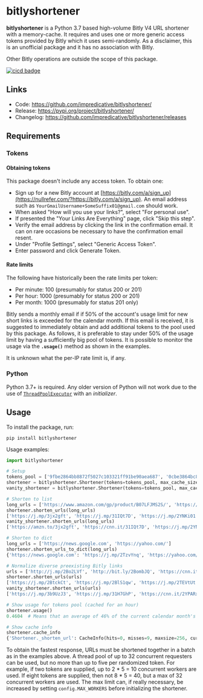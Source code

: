 # bitlyshortener
**bitlyshortener** is a Python 3.7 based high-volume Bitly V4 URL shortener with a memory-cache.
It requires and uses one or more generic access tokens provided by Bitly which it uses semi-randomly.
As a disclaimer, this is an unofficial package and it has no association with Bitly.

Other Bitly operations are outside the scope of this package.

[![cicd badge](https://github.com/impredicative/bitlyshortener/workflows/cicd/badge.svg?branch=master)](https://github.com/impredicative/bitlyshortener/actions?query=workflow%3Acicd+branch%3Amaster)

## Links
* Code: https://github.com/impredicative/bitlyshortener/
* Release: https://pypi.org/project/bitlyshortener/
* Changelog: https://github.com/impredicative/bitlyshortener/releases

## Requirements
### Tokens
#### Obtaining tokens
This package doesn't include any access token. To obtain one:
* Sign up for a new Bitly account at [https://bitly.com/a/sign_up](https://nullrefer.com/?https://bitly.com/a/sign_up).
An email address such as `YourGmailUsername+SomeSuffix01@gmail.com` should work.
* When asked "How will you use your links?", select "For personal use".
* If presented the "Your Links Are Everything" page, click "Skip this step".
* Verify the email address by clicking the link in the confirmation email.
It can on rare occasions be necessary to have the confirmation email resent.
* Under "Profile Settings", select "Generic Access Token".
* Enter password and click Generate Token.

#### Rate limits
The following have historically been the rate limits per token:
* Per minute: 100 (presumably for status 200 or 201)
* Per hour: 1000 (presumably for status 200 or 201)
* Per month: 1000 (presumably for status 201 only)

Bitly sends a monthly email if if 50% of the account's usage limit for new short links is exceeded for the calendar month.
If this email is received, it is suggested to immediately obtain and add additional tokens to the pool used by this package.
As follows, it is preferable to stay under 50% of the usage limit by having a sufficiently big pool of tokens.
It is possible to monitor the usage via the **`.usage()`** method as shown in the examples.

It is unknown what the per-IP rate limit is, if any.

### Python
Python 3.7+ is required.
Any older version of Python will not work due to the use of 
[`ThreadPoolExecutor`](https://docs.python.org/3/library/concurrent.futures.html#concurrent.futures.ThreadPoolExecutor)
with an *initializer*.

## Usage
To install the package, run:

    pip install bitlyshortener

Usage examples:
```python
import bitlyshortener

# Setup
tokens_pool = ['9fbe2864bb8872f5027c103321ff91be90aea687', '0cbe3864bc8872f5027c103321ff91be30aea787']  # Use your own.
shortener = bitlyshortener.Shortener(tokens=tokens_pool, max_cache_size=256)
vanity_shortener = bitlyshortener.Shortener(tokens=tokens_pool, max_cache_size=256, vanitize=True)  # vanity=True keeps custom vanity domains when available.

# Shorten to list
long_urls = ['https://www.amazon.com/gp/product/B07LFJMS2S/', 'https://www.cnn.com/election/2020', 'https://paperswithcode.com/sota']
shortener.shorten_urls(long_urls)
['https://j.mp/3jx2gft', 'https://j.mp/31IQt7D', 'https://j.mp/2YNKi01']
vanity_shortener.shorten_urls(long_urls)
['https://amzn.to/3jx2gft', 'https://cnn.it/31IQt7D', 'https://j.mp/2YNKi01']

# Shorten to dict
long_urls = ['https://news.google.com', 'https://yahoo.com/']
shortener.shorten_urls_to_dict(long_urls)
{'https://news.google.com': 'https://j.mp/2TzvYnq', 'https://yahoo.com/': 'https://j.mp/2TCihE4'}

# Normalize diverse preexisting Bitly links
urls = ['http://j.mp/2Bo2LVf', 'http://bit.ly/2BombJQ', 'https://cnn.it/2Ggb2ih', 'https://j.mp/websniffer']
shortener.shorten_urls(urls)
['https://j.mp/2BtckCt', 'https://j.mp/2BlS1qw', 'https://j.mp/2TEVtUt', 'https://j.mp/2BmjqbZ']
vanity_shortener.shorten_urls(urls)
['https://j.mp/3b9UzJ3', 'https://j.mp/31H7GhP', 'https://cnn.it/2YPARxb', 'https://j.mp/2EKXwDU']

# Show usage for tokens pool (cached for an hour)
shortener.usage()
0.4604  # Means that an average of 46% of the current calendar month's URL shortening quota has been used across all tokens.

# Show cache info
shortener.cache_info
{'Shortener._shorten_url': CacheInfo(hits=0, misses=9, maxsize=256, currsize=9)}
```

To obtain the fastest response, URLs must be shortened together in a batch as in the examples above.
A thread pool of up to 32 concurrent requesters can be used, but no more than up to five per randomized token.
For example, if two tokens are supplied, up to 2 * 5 = 10 concurrent workers are used.
If eight tokens are supplied, then not 8 * 5 = 40, but a max of 32 concurrent workers are used.
The max limit can, if really necessary, be increased by setting `config.MAX_WORKERS` before initializing the shortener.
